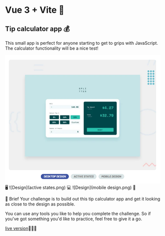 # Vue 3 + Vite 🚀
## Tip calculator app 💰

This small app is perfect for anyone starting to get to grips with JavaScript. The calculator functionality will be a nice test!

![Design](desktop.png) 🖥️
![Design](active states.png) 💻
![Design](mobile design.png) 📱

📝 Brief
Your challenge is to build out this tip calculator app and get it looking as close to the design as possible.

You can use any tools you like to help you complete the challenge. So if you've got something you'd like to practice, feel free to give it a go.

[live version]()👨🏾‍💻